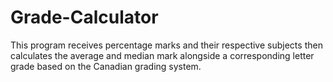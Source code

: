 # Grade-Calculator
This program receives percentage marks and their respective subjects then calculates
the average and median mark alongside a corresponding letter grade based on the Canadian
grading system.
